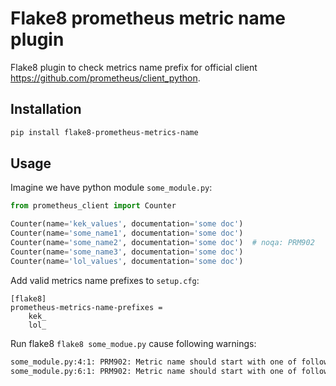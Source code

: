 # Flake8 prometheus metric name plugin

Flake8 plugin to check metrics name prefix for official client https://github.com/prometheus/client_python.

## Installation
```bash
pip install flake8-prometheus-metrics-name
```

## Usage
Imagine we have python module `some_module.py`:
```python
from prometheus_client import Counter

Counter(name='kek_values', documentation='some doc')
Counter(name='some_name1', documentation='some doc')
Counter(name='some_name2', documentation='some doc')  # noqa: PRM902
Counter(name='some_name3', documentation='some doc')
Counter(name='lol_values', documentation='some doc')
```

Add valid metrics name prefixes to `setup.cfg`:
```buildoutcfg
[flake8]
prometheus-metrics-name-prefixes =
    kek_
    lol_
```

Run flake8 `flake8 some_modue.py` cause following warnings:
```bash
some_module.py:4:1: PRM902: Metric name should start with one of following prefixes: "kek_", "lol_", got "some_name1" instead
some_module.py:6:1: PRM902: Metric name should start with one of following prefixes: "kek_", "lol_", got "some_name3" instead
```
